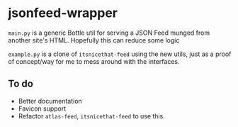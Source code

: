 # jsonfeed-wrapper

`main.py` is a generic Bottle util for serving a JSON Feed munged from another site's HTML. Hopefully this can reduce some logic

`example.py` is a clone of `itsnicethat-feed` using the new utils, just as a proof of concept/way for me to mess around with the interfaces.

## To do

+ Better documentation
+ Favicon support
+ Refactor `atlas-feed`, `itsnicethat-feed` to use this.
